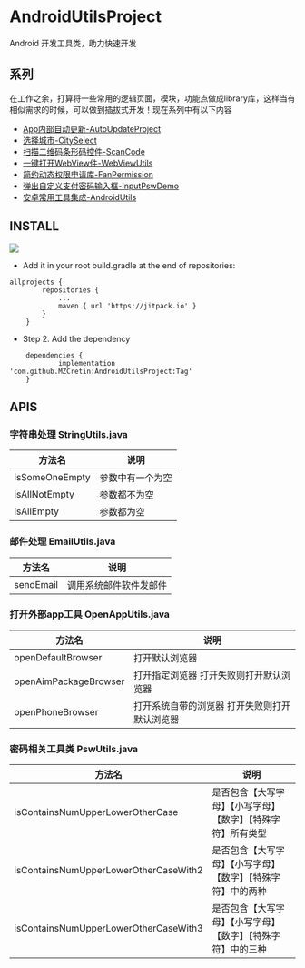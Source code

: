 # AndroidUtilsProject

Android 开发工具类，助力快速开发  

## 系列

在工作之余，打算将一些常用的逻辑页面，模块，功能点做成library库，这样当有相似需求的时候，可以做到插拔式开发！现在系列中有以下内容

+ [App内部自动更新-AutoUpdateProject](https://github.com/MZCretin/AutoUpdateProject)
+ [选择城市-CitySelect](https://github.com/MZCretin/CitySelect)
+ [扫描二维码条形码控件-ScanCode](https://github.com/MZCretin/ScanCode)
+ [一键打开WebView件-WebViewUtils](https://github.com/MZCretin/WebViewUtils)
+ [简约动态权限申请库-FanPermission](https://github.com/MZCretin/FanPermission)
+ [弹出自定义支付密码输入框-InputPswDemo](https://github.com/MZCretin/InputPswDemo)
+ [安卓常用工具集成-AndroidUtils](https://github.com/MZCretin/AndroidUtilsProject)

## INSTALL

[![](https://jitpack.io/v/MZCretin/AndroidUtilsProject.svg)](https://jitpack.io/#MZCretin/AndroidUtilsProject)

+ Add it in your root build.gradle at the end of repositories:
```
allprojects {
		repositories {
			...
			maven { url 'https://jitpack.io' }
		}
	}
```

+ Step 2. Add the dependency
```
	dependencies {
	        implementation 'com.github.MZCretin:AndroidUtilsProject:Tag'
	}
```

## APIS

### 字符串处理 StringUtils.java

| 方法名         | 说明             |
| -------------- | ---------------- |
| isSomeOneEmpty | 参数中有一个为空 |
| isAllNotEmpty  | 参数都不为空     |
| isAllEmpty     | 参数都为空       |

### 邮件处理 EmailUtils.java

| 方法名    | 说明                   |
| --------- | ---------------------- |
| sendEmail | 调用系统邮件软件发邮件 |

### 打开外部app工具 OpenAppUtils.java

| 方法名                | 说明                                          |
| --------------------- | --------------------------------------------- |
| openDefaultBrowser    | 打开默认浏览器                                |
| openAimPackageBrowser | 打开指定浏览器 打开失败则打开默认浏览器       |
| openPhoneBrowser      | 打开系统自带的浏览器 打开失败则打开默认浏览器 |

### 密码相关工具类 PswUtils.java

| 方法名                                | 说明                                                         |
| ------------------------------------- | ------------------------------------------------------------ |
| isContainsNumUpperLowerOtherCase      | 是否包含【大写字母】【小写字母】【数字】【特殊字符】所有类型 |
| isContainsNumUpperLowerOtherCaseWith2 | 是否包含【大写字母】【小写字母】【数字】【特殊字符】中的两种 |
| isContainsNumUpperLowerOtherCaseWith3 | 是否包含【大写字母】【小写字母】【数字】【特殊字符】中的三种 |

